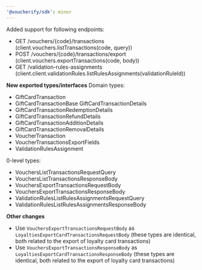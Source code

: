 ```yaml
---
'@voucherify/sdk': minor
---
```


Added support for following endpoints:
- GET /vouchers/{code}/transactions (client.vouchers.listTransactions(code, query))
- POST /vouchers/{code}/transactions/export (client.vouchers.exportTransactions(code, body))
- GET /validation-rules-assignments (client.client.validationRules.listRulesAssignments(validationRuleId))

**New exported types/interfaces**
Domain types:
- GiftCardTransaction
- GiftCardTransactionBase
  GiftCardTransactionDetails
- GiftCardTransactionRedemptionDetails
- GiftCardTransactionRefundDetails
- GiftCardTransactionAdditionDetails
- GiftCardTransactionRemovalDetails
- VoucherTransaction
- VoucherTransactionsExportFields
- ValidationRulesAssignment

0-level types:
- VouchersListTransactionsRequestQuery
- VouchersListTransactionsResponseBody 
- VouchersExportTransactionsRequestBody
- VouchersExportTransactionsResponseBody
- ValidationRulesListRulesAssignmentsRequestQuery
- ValidationRulesListRulesAssignmentsResponseBody

**Other changes**
- Use `VouchersExportTransactionsRequestBody` as `LoyaltiesExportCardTransactionsRequestBody` (these types are identical, both related to the export of loyalty card transactions)
- Use `VouchersExportTransactionsResponseBody` as `LoyaltiesExportCardTransactionsResponseBody` (these types are identical, both related to the export of loyalty card transactions)

